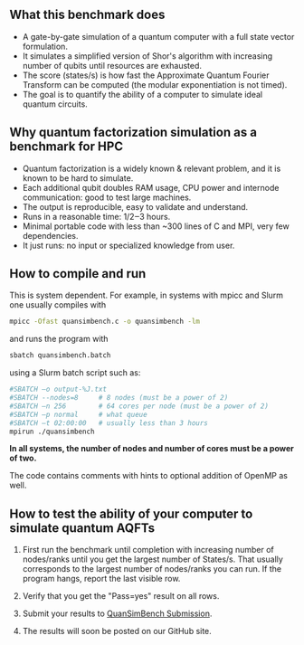 ## What this benchmark does

- A gate-by-gate simulation of a quantum computer with a full state vector formulation. 
- It simulates a simplified version of Shor's algorithm with increasing number of qubits until resources are exhausted.
- The score (states/s) is how fast the Approximate Quantum Fourier Transform can be computed (the modular exponentiation is not timed).  
- The goal is to quantify the ability of a computer to simulate ideal quantum circuits.

## Why quantum factorization simulation as a benchmark for HPC
- Quantum factorization is a widely known & relevant problem, and it is known to be hard to simulate.
- Each additional qubit doubles RAM usage, CPU power and internode communication: good to test large machines.
- The output is reproducible, easy to validate and understand.
- Runs in a reasonable time: 1/2‒3 hours.
- Minimal portable code with less than ~300 lines of C and MPI, very few dependencies.
- It just runs: no input or specialized knowledge from user.

## How to compile and run
This is system dependent. For example, in systems with mpicc and Slurm one usually compiles with
```bash
mpicc -Ofast quansimbench.c -o quansimbench -lm
```
and runs the program with
```bash
sbatch quansimbench.batch
```
using a Slurm batch script such as:
```bash
#SBATCH –o output-%J.txt
#SBATCH --nodes=8     # 8 nodes (must be a power of 2)
#SBATCH –n 256        # 64 cores per node (must be a power of 2)
#SBATCH –p normal     # what queue
#SBATCH –t 02:00:00   # usually less than 3 hours
mpirun ./quansimbench
```
**In all systems, the number of nodes and number of cores must be a power of two.**

The code contains comments with hints to optional addition of OpenMP as well.

## How to test the ability of your computer to simulate quantum AQFTs

1. First run the benchmark until completion with increasing number of nodes/ranks until you get the largest number of States/s. That usually corresponds to the largest number of nodes/ranks you can run. If the program hangs, report the last visible row.

2. Verify that you get the "Pass=yes" result on all rows.

3. Submit your results to [QuanSimBench Submission](https://docs.google.com/forms/d/e/1FAIpQLSeVwp_4FZJWyS5UsfBrtxq8PXkKJLoRvgHkpfTuOuJ-wcudiw/viewform?usp=sf_link).

4. The results will soon be posted on our GitHub site.

